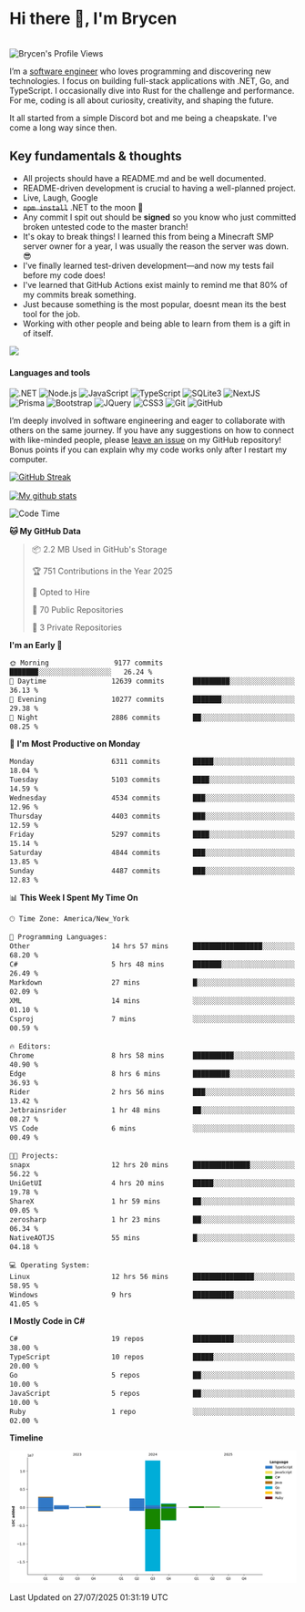 # Hi there 👋, I'm Brycen

<br>
<img src="https://komarev.com/ghpvc/?username=BrycensRanch" alt="Brycen's Profile Views" />

I’m a [software engineer](https://en.wikipedia.org/wiki/Software_engineering) who loves programming and discovering new technologies. I focus on building full-stack applications with .NET, Go, and TypeScript. I occasionally dive into Rust for the challenge and performance. For me, coding is all about curiosity, creativity, and shaping the future.

It all started from a simple Discord bot and me being a cheapskate. I've come a long way since then.

## Key fundamentals & thoughts

- All projects should have a README.md and be well documented.
- README-driven development is crucial to having a well-planned project.
- Live, Laugh, Google
- ~~`npm install`~~ .NET to the moon 🚀
- Any commit I spit out should be **signed** so you know who just committed broken untested code to the master branch!
- It's okay to break things! I learned this from being a Minecraft SMP server owner for a year, I was usually the reason the server was down. 😎
- I've finally learned test-driven development—and now my tests fail before my code does!
- I've learned that GitHub Actions exist mainly to remind me that 80% of my commits break something.
- Just because something is the most popular, doesnt mean its the best tool for the job.
- Working with other people and being able to learn from them is a gift in of itself.

<img src="https://res.cloudinary.com/practicaldev/image/fetch/s--OoBLh7-Q--/c_limit%2Cf_auto%2Cfl_progressive%2Cq_auto%2Cw_880/https://cdn-images-1.medium.com/max/1614/1%2A8BlqJ8lNVZzuRjAg1mZ50w.png" height="400"/>

<h4>Languages and tools</h4>
<p>
  <img src="https://img.shields.io/badge/.NET-%23512BD4.svg?&style=for-the-badge&logo=dotnet&logoColor=white" alt=".NET" />
  <img src="https://img.shields.io/badge/node.js%20-%2343853D.svg?&style=for-the-badge&logo=node.js&logoColor=white" alt="Node.js" />
  <img src="https://img.shields.io/badge/javascript%20-%23323330.svg?&style=for-the-badge&logo=javascript&logoColor=%23F7DF1E" alt="JavaScript" />
  <img src="https://img.shields.io/badge/typescript%20-%23323330.svg?&style=for-the-badge&logo=typescript&logoColor=#3467eb" alt="TypeScript" />
  <img src="https://img.shields.io/badge/sqlite3%20-%23323330.svg?&style=for-the-badge&logo=sqlite&logoColor=#3467eb" alt="SQLite3" />
  <img src="https://img.shields.io/badge/Next.JS%20-%23323330.svg?&style=for-the-badge&logo=next.js&logoColor=#3467eb" alt="NextJS" />
  <img src="https://img.shields.io/badge/Prisma%20-%23323330.svg?&style=for-the-badge&logo=prisma&logoColor=#3467eb" alt="Prisma" />
  <img src="https://img.shields.io/badge/bootstrap%20-%23323330.svg?&style=for-the-badge&logo=bootstrap" alt="Bootstrap" />
  <img src="https://img.shields.io/badge/jquery%20-%23323330.svg?&style=for-the-badge&logo=jquery" alt="JQuery" />
  <img src="https://img.shields.io/badge/css3%20-%23323330.svg?&style=for-the-badge&logo=css3" alt="CSS3" />
  <img src="https://img.shields.io/badge/git%20-%23323330.svg?&style=for-the-badge&logo=git" alt="Git" />
  <img src="https://img.shields.io/badge/github%20-%23323330.svg?&style=for-the-badge&logo=github" alt="GitHub" />
</p>

I’m deeply involved in software engineering and eager to collaborate with others on the same journey. If you have any suggestions on how to connect with like-minded people, please [leave an issue](https://github.com/BrycensRanch/BrycensRanch/issues/new) on my GitHub repository! Bonus points if you can explain why my code works only after I restart my computer. 

<p><a href="https://git.io/streak-stats"><img src=https://github-readme-streak-stats-eight.vercel.app?user=BrycensRanch&amp;theme=dark&amp;hide_border=true&fire=EB5454&amp;ring=0CEB19" alt="GitHub Streak"></a></p>

<a href="https://github.com/anuraghazra/github-readme-stats">
  <img align="center" src="https://github-readme-stats.anuraghazra1.vercel.app/api?username=BrycensRanch&show_icons=true&line_height=27&include_all_commits=true" alt="My github stats" />
</a>

<!--START_SECTION:waka-->
![Code Time](http://img.shields.io/badge/Code%20Time-2%2C427%20hrs%203%20mins-blue)

**🐱 My GitHub Data** 

> 📦 2.2 MB Used in GitHub's Storage 
 > 
> 🏆 751 Contributions in the Year 2025
 > 
> 💼 Opted to Hire
 > 
> 📜 70 Public Repositories 
 > 
> 🔑 3 Private Repositories 
 > 
**I'm an Early 🐤** 

```text
🌞 Morning                9177 commits        ███████░░░░░░░░░░░░░░░░░░   26.24 % 
🌆 Daytime                12639 commits       █████████░░░░░░░░░░░░░░░░   36.13 % 
🌃 Evening                10277 commits       ███████░░░░░░░░░░░░░░░░░░   29.38 % 
🌙 Night                  2886 commits        ██░░░░░░░░░░░░░░░░░░░░░░░   08.25 % 
```
📅 **I'm Most Productive on Monday** 

```text
Monday                   6311 commits        █████░░░░░░░░░░░░░░░░░░░░   18.04 % 
Tuesday                  5103 commits        ████░░░░░░░░░░░░░░░░░░░░░   14.59 % 
Wednesday                4534 commits        ███░░░░░░░░░░░░░░░░░░░░░░   12.96 % 
Thursday                 4403 commits        ███░░░░░░░░░░░░░░░░░░░░░░   12.59 % 
Friday                   5297 commits        ████░░░░░░░░░░░░░░░░░░░░░   15.14 % 
Saturday                 4844 commits        ███░░░░░░░░░░░░░░░░░░░░░░   13.85 % 
Sunday                   4487 commits        ███░░░░░░░░░░░░░░░░░░░░░░   12.83 % 
```


📊 **This Week I Spent My Time On** 

```text
🕑︎ Time Zone: America/New_York

💬 Programming Languages: 
Other                    14 hrs 57 mins      █████████████████░░░░░░░░   68.20 % 
C#                       5 hrs 48 mins       ███████░░░░░░░░░░░░░░░░░░   26.49 % 
Markdown                 27 mins             █░░░░░░░░░░░░░░░░░░░░░░░░   02.09 % 
XML                      14 mins             ░░░░░░░░░░░░░░░░░░░░░░░░░   01.10 % 
Csproj                   7 mins              ░░░░░░░░░░░░░░░░░░░░░░░░░   00.59 % 

🔥 Editors: 
Chrome                   8 hrs 58 mins       ██████████░░░░░░░░░░░░░░░   40.90 % 
Edge                     8 hrs 6 mins        █████████░░░░░░░░░░░░░░░░   36.93 % 
Rider                    2 hrs 56 mins       ███░░░░░░░░░░░░░░░░░░░░░░   13.42 % 
Jetbrainsrider           1 hr 48 mins        ██░░░░░░░░░░░░░░░░░░░░░░░   08.27 % 
VS Code                  6 mins              ░░░░░░░░░░░░░░░░░░░░░░░░░   00.49 % 

🐱‍💻 Projects: 
snapx                    12 hrs 20 mins      ██████████████░░░░░░░░░░░   56.22 % 
UniGetUI                 4 hrs 20 mins       █████░░░░░░░░░░░░░░░░░░░░   19.78 % 
ShareX                   1 hr 59 mins        ██░░░░░░░░░░░░░░░░░░░░░░░   09.05 % 
zerosharp                1 hr 23 mins        ██░░░░░░░░░░░░░░░░░░░░░░░   06.34 % 
NativeAOTJS              55 mins             █░░░░░░░░░░░░░░░░░░░░░░░░   04.18 % 

💻 Operating System: 
Linux                    12 hrs 56 mins      ███████████████░░░░░░░░░░   58.95 % 
Windows                  9 hrs               ██████████░░░░░░░░░░░░░░░   41.05 % 
```

**I Mostly Code in C#** 

```text
C#                       19 repos            ██████████░░░░░░░░░░░░░░░   38.00 % 
TypeScript               10 repos            █████░░░░░░░░░░░░░░░░░░░░   20.00 % 
Go                       5 repos             ██░░░░░░░░░░░░░░░░░░░░░░░   10.00 % 
JavaScript               5 repos             ██░░░░░░░░░░░░░░░░░░░░░░░   10.00 % 
Ruby                     1 repo              ░░░░░░░░░░░░░░░░░░░░░░░░░   02.00 % 
```



**Timeline**

![Lines of Code chart](https://raw.githubusercontent.com/BrycensRanch/BrycensRanch/main/assets/bar_graph.png)


 Last Updated on 27/07/2025 01:31:19 UTC
<!--END_SECTION:waka-->

<!--
**BrycensRanch/BrycensRanch** is a ✨ _special_ ✨ repository because its `README.md` (this file) appears on your GitHub profile.

Here are some ideas to get you started:

- 🔭 I’m currently working on ...
- 🌱 I’m currently learning ...
- 👯 I’m looking to collaborate on ...
- 🤔 I’m looking for help with ...
- 💬 Ask me about ...
- 📫 How to reach me: ...
- 😄 Pronouns: ...
- ⚡ Fun fact: ...
-->
